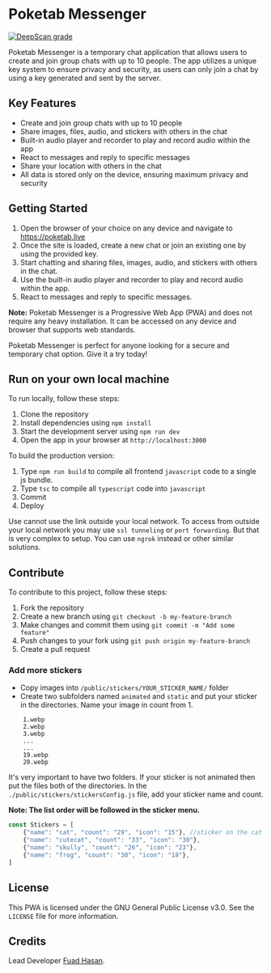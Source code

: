 # Poketab Messenger 
[![DeepScan grade](https://deepscan.io/api/teams/20528/projects/23967/branches/733333/badge/grade.svg)](https://deepscan.io/dashboard#view=project&tid=20528&pid=23967&bid=733333)

Poketab Messenger is a temporary chat application that allows users to create and join group chats with up to 10 people. The app utilizes a unique key system to ensure privacy and security, as users can only join a chat by using a key generated and sent by the server.

## Key Features
- Create and join group chats with up to 10 people
- Share images, files, audio, and stickers with others in the chat
- Built-in audio player and recorder to play and record audio within the app
- React to messages and reply to specific messages
- Share your location with others in the chat
- All data is stored only on the device, ensuring maximum privacy and security

## Getting Started
1. Open the browser of your choice on any device and navigate to https://poketab.live
2. Once the site is loaded, create a new chat or join an existing one by using the provided key.
3. Start chatting and sharing files, images, audio, and stickers with others in the chat.
4. Use the built-in audio player and recorder to play and record audio within the app.
5. React to messages and reply to specific messages.

**Note:** Poketab Messenger is a Progressive Web App (PWA) and does not require any heavy installation. It can be accessed on any device and browser that supports web standards.

Poketab Messenger is perfect for anyone looking for a secure and temporary chat option. Give it a try today!



## Run on your own local machine

To run locally, follow these steps:

1. Clone the repository
2. Install dependencies using `npm install`
3. Start the development server using `npm run dev`
4. Open the app in your browser at `http://localhost:3000`

To build the production version:

1. Type `npm run build` to compile all frontend `javascript` code to a single js bundle.
2. Type `tsc` to compile all `typescript` code into `javascript`
3. Commit
4. Deploy

Use cannot use the link outside your local network. To access from outside your local network you may use `ssl tunneling` or `port forwarding`. But that is very complex to setup. You can use `ngrok` instead or other similar solutions. 

## Contribute

To contribute to this project, follow these steps:

1. Fork the repository
2. Create a new branch using `git checkout -b my-feature-branch`
3. Make changes and commit them using `git commit -m "Add some feature"`
4. Push changes to your fork using `git push origin my-feature-branch`
5. Create a pull request

### Add more stickers
+ Copy images into `/public/stickers/YOUR_STICKER_NAME/` folder
+ Create two subfolders named `animated` and `static` and put your sticker in the directories. Name your image in count from 1. 
```
    1.webp
    2.webp
    3.webp
    ...
    ...
    19.webp
    20.webp
```
It's very important to have two folders. If your sticker is not animated then put the files both of the directories.
In the `./public/stickers/stickersConfig.js` file, add your sticker name and count. 

**Note: The list order will be followed in the sticker menu.**
```js
const Stickers = [
    {"name": "cat", "count": "29", "icon": "15"}, //sticker on the cat folder which contains 29 webp files and 15th image is the icon.
    {"name": "cutecat", "count": "33", "icon": "30"},
    {"name": "skully", "count": "26", "icon": "23"},
    {"name": "frog", "count": "30", "icon": "18"},
]
```

## License

This PWA is licensed under the GNU General Public License v3.0. See the `LICENSE` file for more information.

## Credits
Lead Developer [Fuad Hasan](https://github.com/itsfuad).
